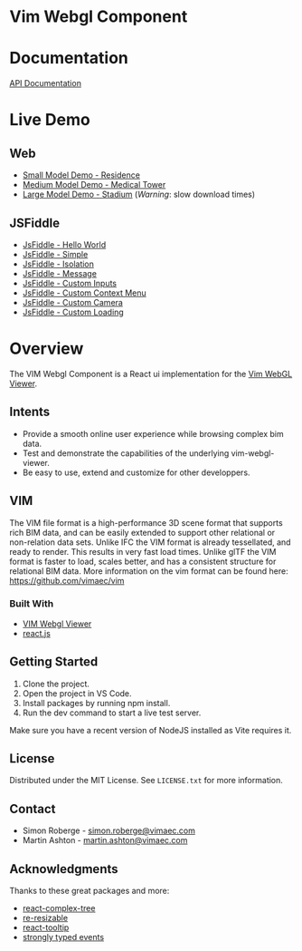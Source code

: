 # Vim Webgl Component

# Documentation

[API Documentation](https://vimaec.github.io/vim-webgl-app/docs/api/index.html)

# Live Demo

## Web
- [Small Model Demo - Residence](https://vimaec.github.io/vim-webgl-app/release?vim=https://vim02.azureedge.net/samples/residence.v1.2.75.vim)
- [Medium Model Demo - Medical Tower](https://vimaec.github.io/vim-webgl-app/release?vim=https://vim02.azureedge.net/samples/skanska.vim)
- [Large Model Demo - Stadium](https://vimaec.github.io/vim-webgl-app/release?vim=https://vim02.azureedge.net/samples/stadium.vim) (_Warning_: slow download times)

## JSFiddle
- [JsFiddle - Hello World](https://jsfiddle.net/simon_vimaec/2khmqy9v/)
- [JsFiddle - Simple](https://jsfiddle.net/simon_vimaec/kmc7Lftw/)
- [JsFiddle - Isolation](https://jsfiddle.net/simon_vimaec/72xbfa4p/)
- [JsFiddle - Message](https://jsfiddle.net/simon_vimaec/bh17u03t/)
- [JsFiddle - Custom Inputs](https://jsfiddle.net/simon_vimaec/k0w4erjn/)
- [JsFiddle - Custom Context Menu](https://jsfiddle.net/simon_vimaec/7marsfwj/)
- [JsFiddle - Custom Camera](https://jsfiddle.net/simon_vimaec/2x0noetj/)
- [JsFiddle - Custom Loading](https://jsfiddle.net/simon_vimaec/3g2epmf1/)

# Overview

The VIM Webgl Component is a React ui implementation for the [Vim WebGL Viewer]([https://jsfiddle.net/simon_vimaec/2khmqy9v/](https://github.com/vimaec/vim-webgl-viewer)).

## Intents

- Provide a smooth online user experience while browsing complex bim data.
- Test and demonstrate the capabilities of the underlying vim-webgl-viewer.
- Be easy to use, extend and customize for other developpers.

## VIM

The VIM file format is a high-performance 3D scene format that supports rich BIM data, and can be easily extended to support other relational or non-relation data sets.
Unlike IFC the VIM format is already tessellated, and ready to render. This results in very fast load times. Unlike glTF the VIM format is faster to load, scales better, and has a consistent structure for relational BIM data.
More information on the vim format can be found here: https://github.com/vimaec/vim

### Built With

- [VIM Webgl Viewer](https://github.com/vimaec/vim-webgl-viewer)
- [react.js](https://reactjs.org/)

## Getting Started

1. Clone the project.
2. Open the project in VS Code.
3. Install packages by running npm install.
4. Run the dev command to start a live test server.

Make sure you have a recent version of NodeJS installed as Vite requires it.

## License

Distributed under the MIT License. See `LICENSE.txt` for more information.

## Contact

- Simon Roberge - simon.roberge@vimaec.com
- Martin Ashton - martin.ashton@vimaec.com

## Acknowledgments

Thanks to these great packages and more:

- [react-complex-tree](https://github.com/lukasbach/react-complex-tree)
- [re-resizable](https://github.com/bokuweb/re-resizable)
- [react-tooltip](https://github.com/ReactTooltip/react-tooltip)
- [strongly typed events](https://github.com/KeesCBakker/Strongly-Typed-Events-for-TypeScript#readme)
